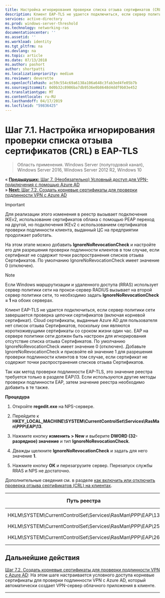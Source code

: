 ```yaml
---
title: Настройка игнорирования проверки списка отзыва сертификатов (CRL) в EAP-TLS
description: Клиент EAP-TLS не удается подключиться, если сервер политики сети завершает проверку отзыва цепочки сертификатов (включая корневой сертификат), клиент и проверяет, что сертификаты были отозваны.
services: active-directory
ms.prod: windows-server-threshold
ms.technology: networking-ras
documentationcenter: ''
ms.assetid: ''
ms.workload: identity
ms.tgt_pltfrm: na
ms.devlang: na
ms.topic: article
ms.date: 07/13/2018
ms.author: pashort
author: shortpatti
ms.localizationpriority: medium
ms.reviewer: deverette
ms.openlocfilehash: ac59c554c69a6138a106a648c3fab3ed4fe05b7b
ms.sourcegitcommit: 0d0b32c8986ba7db9536e0b8648d4ddf9b03e452
ms.translationtype: MT
ms.contentlocale: ru-RU
ms.lasthandoff: 04/17/2019
ms.locfileid: "59836425"
---
```

# <a name="step-71-configure-eap-tls-to-ignore-certificate-revocation-list-crl-checking"></a>Шаг 7.1. Настройка игнорирования проверки списка отзыва сертификатов (CRL) в EAP-TLS

>Область применения. Windows Server (полугодовой канал), Windows Server 2016, Windows Server 2012 R2, Windows 10

&#171;  [**Предыдущих:** Шаг 7. (Необязательно) Условный доступ для VPN-подключения с помощью Azure AD](ad-ca-vpn-connectivity-windows10.md)<br>
&#187; [ **Next:** Шаг 7.2. Создать корневые сертификаты для проверки подлинности VPN с Azure AD](vpn-create-root-cert-for-vpn-auth-azure-ad.md)

>[!IMPORTANT]
>Для реализации этого изменения в реестр вызывает подключения IKEv2, использование сертификатов облака с помощью PEAP переход на другой, но подключения IKEv2 с использованием сертификатов проверки подлинности клиента, выданный ЦС на предприятии продолжает работать.

На этом этапе можно добавить **IgnoreNoRevocationCheck** и настройте его для разрешения проверки подлинности клиентов в том случае, если сертификат не содержит точки распространения списков отзыва Сертификатов. По умолчанию IgnoreNoRevocationCheck имеет значение 0 (отключен).

>[!NOTE]
>Если Windows маршрутизации и удаленного доступа (RRAS) использует сервер политики сети на прокси-сервер RADIUS вызывает на второй сервер политики сети, то необходимо задать **IgnoreNoRevocationCheck = 1** на обоих серверах.

Клиент EAP-TLS не удается подключиться, если сервер политики сети завершается проверка цепочки сертификатов (включая корневой сертификат). Cloud сертификаты, выданные Azure AD для пользователя нет список отзыва Сертификатов, поскольку они являются короткоживущими сертификаты со сроком жизни один час. EAP на сервере политики сети должен быть настроен для игнорирования отсутствие списка отзыва Сертификатов. По умолчанию IgnoreNoRevocationCheck имеет значение 0 (отключен). Добавьте IgnoreNoRevocationCheck и присвойте ей значение 1 для разрешения проверки подлинности клиентов в том случае, если сертификат не содержит точки распространения списков отзыва Сертификатов. 

Так как метод проверки подлинности EAP-TLS, это значение реестра требуется только в разделе EAP\13. Если используются другие методы проверки подлинности EAP, затем значение реестра необходимо добавить в те также. 

**Процедура**

1. Откройте **regedit.exe** на NPS-сервере.

2. Перейдите к **HKEY_LOCAL_MACHINE\SYSTEM\CurrentControlSet\Services\RasMan\PPP\EAP\13**.

3. Нажмите кнопку **изменить > New** и выберите **DWORD (32-разрядное) значение** и тип **IgnoreNoRevocationCheck**.

4. Дважды щелкните **IgnoreNoRevocationCheck** и задать для него значение **1**.

5. Нажмите кнопку **ОК** и перезагрузите сервер. Перезапуск службы RRAS и NPS не достаточно.

Дополнительные сведения см. в разделе [как включить или отключить проверка отзыва сертификатов (CRL) на клиентах](https://technet.microsoft.com/library/bb680540.aspx).


|Путь реестра  |Расширение EAP  |
|---------|---------|
|HKLM\SYSTEM\CurrentControlSet\Services\RasMan\PPP\EAP\13     |Протокол EAP-TLS         |
|HKLM\SYSTEM\CurrentControlSet\Services\RasMan\PPP\EAP\25     |PEAP         |
|HKLM\SYSTEM\CurrentControlSet\Services\RasMan\PPP\EAP\26     |EAP-MSCHAP v2         |

## <a name="next-step"></a>Дальнейшие действия

[Шаг 7.2. Создать корневые сертификаты для проверки подлинности VPN с Azure AD](vpn-create-root-cert-for-vpn-auth-azure-ad.md): На этом шаге настраивается условного доступа корневые сертификаты для проверки подлинности VPN с Azure AD, который автоматически создает VPN-сервер облачного приложения в клиенте. 

---